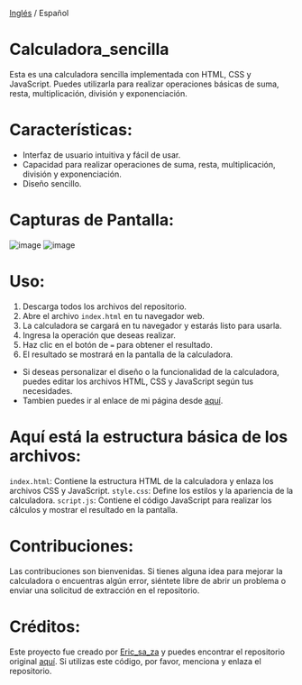 [Inglés](https://github.com/ericsaza/JS_Simple-Calculator/blob/main/README.md) / Español
# Calculadora_sencilla
Esta es una calculadora sencilla implementada con HTML, CSS y JavaScript. Puedes utilizarla para realizar operaciones básicas de suma, resta, multiplicación, división y exponenciación.

# Características:
- Interfaz de usuario intuitiva y fácil de usar.
- Capacidad para realizar operaciones de suma, resta, multiplicación, división y exponenciación.
- Diseño sencillo.

# Capturas de Pantalla:
![image](https://github.com/ericsaza/JS_Calculadora_sencilla/assets/94136968/99fbbfa9-6823-49e7-81c9-5121dad9a3f7)
![image](https://github.com/ericsaza/JS_Calculadora_sencilla/assets/94136968/33cd2656-0b76-45f5-8254-a29804659782)

# Uso:
1. Descarga todos los archivos del repositorio.
2. Abre el archivo `index.html` en tu navegador web.
3. La calculadora se cargará en tu navegador y estarás listo para usarla.
4. Ingresa la operación que deseas realizar.
5. Haz clic en el botón de `=` para obtener el resultado.
6. El resultado se mostrará en la pantalla de la calculadora.
- Si deseas personalizar el diseño o la funcionalidad de la calculadora, puedes editar los archivos HTML, CSS y JavaScript según tus necesidades.
- Tambien puedes ir al enlace de mi página desde [aquí](https://ericsaza.github.io/Calculadora_sencilla/).

# Aquí está la estructura básica de los archivos:
`index.html`: Contiene la estructura HTML de la calculadora y enlaza los archivos CSS y JavaScript.
`style.css`: Define los estilos y la apariencia de la calculadora.
`script.js`: Contiene el código JavaScript para realizar los cálculos y mostrar el resultado en la pantalla.

# Contribuciones:
Las contribuciones son bienvenidas. Si tienes alguna idea para mejorar la calculadora o encuentras algún error, siéntete libre de abrir un problema o enviar una solicitud de extracción en el repositorio.

# Créditos:
Este proyecto fue creado por [Eric_sa_za](https://github.com/ericsaza/) y puedes encontrar el repositorio original [aquí](https://github.com/ericsaza/Simple-Calculator/).
Si utilizas este código, por favor, menciona y enlaza el repositorio.
